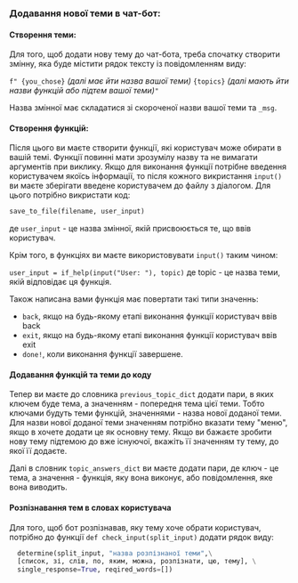### Додавання нової теми в чат-бот:
#### Створення теми:
Для того, щоб додати нову тему до чат-бота,
треба спочатку створити змінну, 
яка буде містити рядок тексту із 
повідомленням виду:

```f" {you_chose}``` _(далі має йти назва вашої теми)_
```{topics}``` _(далі мають йти назви функцій або підтем вашої теми)_```"```

Назва змінної має складатися зі скороченої назви вашої теми та ```_msg```.

#### Створення функцій:

Після цього ви маєте створити функції, які користувач може обирати в вашій темі.
Функції повинні мати зрозумілу назву та не вимагати аргументів при виклику. 
Якщо для виконання функції потрібне введення користувачем якоїсь інформації, то після кожного викристання ```input()```
ви маєте зберігати введене користувачем до файлу з діалогом. 
Для цього потрібно викристати код:
```python
save_to_file(filename, user_input)
```
де ```user_input``` - це назва змінної, якій присвоюється те, що ввів користувач. 

Крім того, в функціях ви маєте використовувати ```input()``` таким чином:

```user_input = if_help(input("User: "), topic)```
де topic - це назва теми, якій відповідає ця функція.

Також написана вами функція має повертати такі типи значеннь:
* ``back``, якщо на будь-якому етапі виконання функції користувач ввів back
* ```exit```, якщо на будь-якому етапі виконання функції користувач ввів exit
* ```done!```, коли виконання функції завершене.

#### Додавання функцій та теми до коду

Тепер ви маєте до словника ``previous_topic_dict`` додати пари, в яких ключем буде тема, 
а значенням - попередня тема цієї теми. Тобто ключами будуть теми функцій, значеннями - 
назва нової доданої теми. Для назви нової доданої теми значенням потрібно вказати тему "меню",
якщо в хочете додати це як основну тему. Якщо ви бажаєте зробити нову тему підтемою до
вже існуючої, вкажіть її значенням ту тему, до якої її додаєте.

Далі в словник ``topic_answers_dict`` ви маєте додати пари, де ключ - це тема, а значення - функція,
яку вона виконує, або повідомлення, яке вона виводить. 

#### Розпізнавання тем в словах користувача

Для того, щоб бот розпізнавав, яку тему хоче обрати користувач, 
потрібно до функції ``def check_input(split_input)`` додати рядок виду:
```python
  determine(split_input, "назва розпізнаної теми",\
  [список, зі, слів, по, яким, можна, розпізнати, цю, тему], \
  single_response=True, reqired_words=[])
  ```
